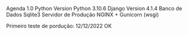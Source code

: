 Agenda 1.0
Python Version
Python 3.10.6
Django Version
4.1.4
Banco de Dados
Sqlite3
Servidor de Produção
NGINX + Gunicorn (wsgi)

Primeiro teste de pordução:
12/12/2022 OK
